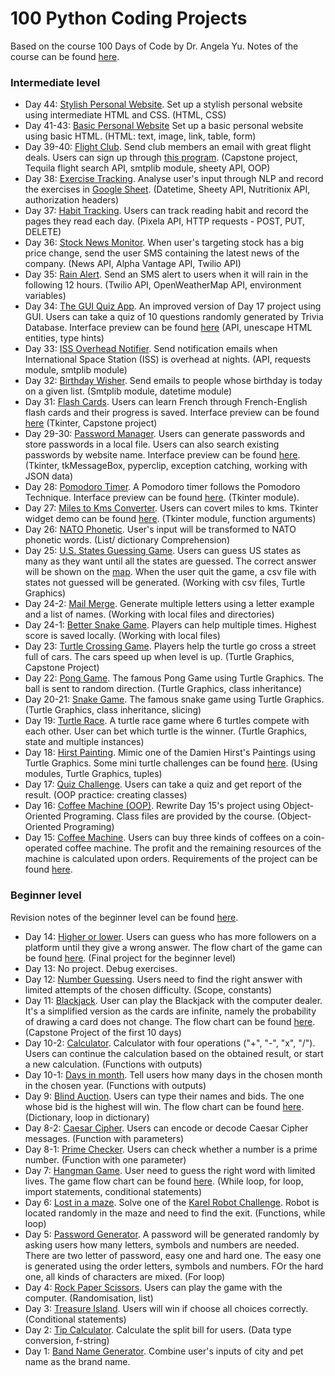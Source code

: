 # 100 Python Coding Projects
Based on the course 100 Days of Code by Dr. Angela Yu. Notes of the course can be found [here](https://www.notion.so/a73c7d0045944619aa08b1594cefedf4?v=8462b4251f94434784b6067fff6542d4).
### Intermediate level
- Day 44: [Stylish Personal Website](https://qilinz.github.io/Personal-Website/). Set up a stylish personal website using intermediate HTML and CSS. (HTML, CSS)
- Day 41-43: [Basic Personal Website](https://github.com/qilinz/100-Python-Coding-Projects/blob/main/Intermediate/Day44-stylish-personal-site/index.html) Set up a basic personal website using basic HTML. (HTML: text, image, link, table, form)
- Day 39-40: [Flight Club](https://github.com/qilinz/100-Python-Coding-Projects/blob/main/Intermediate/Day39-40-flight-club/main.py). Send club members an email with great flight deals. Users can sign up through [this program](https://github.com/qilinz/100-Python-Coding-Projects/blob/main/Intermediate/Day39-40-flight-club/email_subscription.py). (Capstone project, Tequila flight search API, smtplib module, sheety API, OOP)
- Day 38: [Exercise Tracking](https://github.com/qilinz/100-Python-Coding-Projects/tree/main/Intermediate/Day38-exercise-tracking/main.py). Analyse user's input through NLP and record the exercises in [Google Sheet](https://docs.google.com/spreadsheets/d/1xRyAJv8VrLqqgBQKJBpFh0Cr3R2dGaCklUKpgT1foCc/edit?usp=sharing). (Datetime, Sheety API, Nutritionix API, authorization headers)
- Day 37: [Habit Tracking](https://github.com/qilinz/100-Python-Coding-Projects/tree/main/Intermediate/Day37-habit-tracking/main.py). Users can track reading habit and record the pages they read each day. (Pixela API, HTTP requests - POST, PUT, DELETE)
- Day 36: [Stock News Monitor](https://github.com/qilinz/100-Python-Coding-Projects/blob/main/Intermediate/Day36-stock-news-alert/main.py). When user's targeting stock has a big price change, send the user SMS containing the latest news of the company. (News API, Alpha Vantage API, Twilio API)
- Day 35: [Rain Alert](https://github.com/qilinz/100-Python-Coding-Projects/blob/main/Intermediate/Day35-rain-alert/main.py). Send an SMS alert to users when it will rain in the following 12 hours. (Twilio API, OpenWeatherMap API, environment variables)
- Day 34: [The GUI Quiz App](https://github.com/qilinz/100-Python-Coding-Projects/tree/main/Intermediate/Day34-quizzler-app/main.py). An improved version of Day 17 project using GUI. Users can take a quiz of 10 questions randomly generated by Trivia Database. Interface preview can be found [here](https://github.com/qilinz/100-Python-Coding-Projects/tree/main/Intermediate/Day34-quizzler-app/preview.png) (API, unescape HTML entities, type hints)
- Day 33: [ISS Overhead Notifier](https://github.com/qilinz/100-Python-Coding-Projects/blob/main/Intermediate/Day33-iss-overhead-notifier/main.py). Send notification emails when International Space Station (ISS) is overhead at nights. (API, requests module, smtplib module)
- Day 32: [Birthday Wisher](https://github.com/qilinz/100-Python-Coding-Projects/blob/main/Intermediate/Day32-birthday-wisher/main.py). Send emails to people whose birthday is today on a given list. (Smtplib module, datetime module)
- Day 31: [Flash Cards](https://github.com/qilinz/100-Python-Coding-Projects/blob/main/Intermediate/Day31-flash-card-app/main.py). Users can learn French through French-English flash cards and their progress is saved. Interface preview can be found [here](https://github.com/qilinz/100-Python-Coding-Projects/blob/main/Intermediate/Day31-flash-card-app/preview.png) (Tkinter, Capstone project)
- Day 29-30: [Password Manager](https://github.com/qilinz/100-Python-Coding-Projects/blob/main/Intermediate/Day29-30-password-manager/main.py). Users can generate passwords and store passwords in a local file. Users can also search existing passwords by website name. Interface preview can be found [here](https://github.com/qilinz/100-Python-Coding-Projects/blob/main/Intermediate/Day29-30-password-manager/preview.png). (Tkinter, tkMessageBox, pyperclip, exception catching, working with JSON data)
- Day 28: [Pomodoro Timer](https://github.com/qilinz/100-Python-Coding-Projects/blob/main/Intermediate/Day28-pomodoro/main.py). A Pomodoro timer follows the Pomodoro Technique. Interface preview can be found [here](https://github.com/qilinz/100-Python-Coding-Projects/blob/main/Intermediate/Day28-pomodoro/preview.png). (Tkinter module).
- Day 27: [Miles to Kms Converter](https://github.com/qilinz/100-Python-Coding-Projects/blob/main/Intermediate/Day27-km-calculator/main.py). Users can covert miles to kms. Tkinter widget demo can be found [here](https://github.com/qilinz/100-Python-Coding-Projects/blob/main/Intermediate/Day27-km-calculator/tkinter-widget-demo.py). (Tkinter module, function arguments)
- Day 26: [NATO Phonetic](https://github.com/qilinz/100-Python-Coding-Projects/blob/main/Intermediate/Day26-nato-phonetic/main.py). User's input will be transformed to NATO phonetic words. (List/ dictionary Comprehension)
- Day 25: [U.S. States Guessing Game](https://github.com/qilinz/100-Python-Coding-Projects/blob/main/Intermediate/Day25-us-state-game/main.py). Users can guess US states as many as they want until all the states are guessed. The correct answer will be shown on the [map](https://github.com/qilinz/100-Python-Coding-Projects/blob/main/Intermediate/Day25-us-state-game/blank_states_img.gif). When the user quit the game, a csv file with states not guessed will be generated. (Working with csv files, Turtle Graphics)
- Day 24-2: [Mail Merge](https://github.com/qilinz/100-Python-Coding-Projects/blob/main/Intermediate/Day24-mail-merge-project/main.py). Generate multiple letters using a letter example and a list of names. (Working with local files and directories)
- Day 24-1: [Better Snake Game](https://github.com/qilinz/100-Python-Coding-Projects/blob/main/Intermediate/Day24-better-snake-game/main.py). Players can help multiple times. Highest score is saved locally. (Working with local files)
- Day 23: [Turtle Crossing Game](https://github.com/qilinz/100-Python-Coding-Projects/blob/main/Intermediate/Day23-turtle-crossing/main.py). Players help the turtle go cross a street full of cars. The cars speed up when level is up. (Turtle Graphics, Capstone Project)
- Day 22: [Pong Game](https://github.com/qilinz/100-Python-Coding-Projects/blob/main/Intermediate/Day22-pong-game/main.py). The famous Pong Game using Turtle Graphics. The ball is sent to random direction. (Turtle Graphics, class inheritance)
- Day 20-21: [Snake Game](https://github.com/qilinz/100-Python-Coding-Projects/blob/main/Intermediate/Day20-21-snake-game/main.py). The famous snake game using Turtle Graphics. (Turtle Graphics, class inheritance, slicing)
- Day 19: [Turtle Race](https://github.com/qilinz/100-Python-Coding-Projects/blob/main/Intermediate/Day19-turtle-race/main.py). A turtle race game where 6 turtles compete with each other. User can bet which turtle is the winner. (Turtle Graphics, state and multiple instances)
- Day 18: [Hirst Painting](https://github.com/qilinz/100-Python-Coding-Projects/blob/main/Intermediate/Day18-hirst-painting/main.py). Mimic one of the Damien Hirst's Paintings using Turtle Graphics. Some mini turtle challenges can be found [here](https://github.com/qilinz/100-Python-Coding-Projects/blob/main/Intermediate/Day18-hirst-painting/turtle-mini-challenges.py). (Using modules, Turtle Graphics, tuples)
- Day 17: [Quiz Challenge](https://github.com/qilinz/100-Python-Coding-Projects/blob/main/Intermediate/Day17-quiz-project/main.py). Users can take a quiz and get report of the result. (OOP practice: creating classes)
- Day 16: [Coffee Machine (OOP)](https://github.com/qilinz/100-Python-Coding-Projects/blob/main/Intermediate/Day16-oop-coffee-machine/main.py). Rewrite Day 15's project using Object-Oriented Programing. Class files are provided by the course. (Object-Oriented Programing)
- Day 15: [Coffee Machine](https://github.com/qilinz/100-Python-Coding-Projects/blob/main/Intermediate/Day15-coffee-machine/Day15-coffee-machine.py). Users can buy three kinds of coffees on a coin-operated coffee machine. The profit and the remaining resources of the machine is calculated upon orders. Requirements of the project can be found [here](https://github.com/qilinz/100-Python-Coding-Projects/blob/main/Intermediate/Day15-coffee-machine/Coffee-Machine-Program-Requirements.pdf). 
### Beginner level
Revision notes of the beginner level can be found [here](https://www.notion.so/Revision-Beginner-level-Day-1-14-9dd7d270dc234fc683390251ec7fde46). 
- Day 14: [Higher or lower](https://github.com/qilinz/100-Python-Coding-Projects/blob/main/Beginner/Day14-higher-lower/Day14-higher-lower.py). Users can guess who has more followers on a platform until they give a wrong answer. The flow chart of the game can be found [here](https://github.com/qilinz/100-Python-Coding-Projects/blob/main/Beginner/Day14-higher-lower/higher-lower.png). (Final project for the beginner level)
- Day 13: No project. Debug exercises.
- Day 12: [Number Guessing](https://github.com/qilinz/100-Python-Coding-Projects/blob/main/Beginner/Day12-number-guessing.py). Users need to find the right answer with limited attempts of the chosen difficulty. (Scope, constants)
- Day 11: [Blackjack](https://github.com/qilinz/100-Python-Coding-Projects/blob/main/Beginner/Day11-blackjack/Day11-blackjack.py). User can play the Blackjack with the computer dealer. It's a simplified version as the cards are infinite, namely the probability of drawing a card does not change. The flow chart can be found [here](https://github.com/qilinz/100-Python-Coding-Projects/blob/main/Beginner/Day11-blackjack/Day11-blackjack.png). (Capstone Project of the first 10 days)  
- Day 10-2: [Calculator](https://github.com/qilinz/100-Python-Coding-Projects/blob/main/Beginner/Day10/Day10-calculator.py). Calculator with four operations ("+", "-", "x", "/"). Users can continue the calculation based on the obtained result, or start a new calculation. (Functions with outputs)
- Day 10-1: [Days in month](https://github.com/qilinz/100-Python-Coding-Projects/blob/main/Beginner/Day10/Day10-days-in-month.py). Tell users how many days in the chosen month in the chosen year. (Functions with outputs)
- Day 9: [Blind Auction](https://github.com/qilinz/100-Python-Coding-Projects/blob/main/Beginner/Day9-blind-auction/Day9-blind-auction.py). Users can type their names and bids. The one whose bid is the highest will win. The flow chart can be found [here](https://github.com/qilinz/100-Python-Coding-Projects/blob/main/Beginner/Day9-blind-auction/blind-auction-flow-chart.png). (Dictionary, loop in dictionary)
- Day 8-2: [Caesar Cipher](https://github.com/qilinz/100-Python-Coding-Projects/blob/main/Beginner/Day8-caesar-cipher.py). Users can encode or decode Caesar Cipher messages. (Function with parameters)
- Day 8-1: [Prime Checker](https://github.com/qilinz/100-Python-Coding-Projects/blob/main/Beginner/Day8-prime-checker.py). Users can check whether a number is a prime number. (Function with one parameter)
- Day 7: [Hangman Game](https://github.com/qilinz/Python-Projects/blob/main/Beginner/Day7-hangman/Day7-hangman.py). User need to guess the right word with limited lives. The game flow chart can be found [here](https://github.com/qilinz/Python-Projects/blob/main/Beginner/Day7-hangman/hangman-flow-chart.png). (While loop, for loop, import statements, conditional statements)
- Day 6: [Lost in a maze](https://github.com/qilinz/Python-Projects/blob/main/Beginner/Day6-lost-in-a-maze.py). Solve one of the [Karel Robot Challenge](https://reeborg.ca/reeborg.html?lang=en&mode=python&menu=worlds%2Fmenus%2Freeborg_intro_en.json&name=Maze&url=worlds%2Ftutorial_en%2Fmaze1.json). Robot is located randomly in the maze and need to find the exit. (Functions, while loop)
- Day 5: [Password Generator](https://github.com/qilinz/Python-Projects/blob/main/Beginner/Day5-password-generator.py). A password will be generated randomly by asking users how many letters, symbols and numbers are needed. There are two letter of password, easy one and hard one. The easy one is generated using the order letters, symbols and numbers. FOr the hard one, all kinds of characters are mixed. (For loop)
- Day 4: [Rock Paper Scissors](https://github.com/qilinz/Python-Projects/blob/main/Beginner/Day4-rock-paper-scissors.py). Users can play the game with the computer. (Randomisation, list) 
- Day 3: [Treasure Island](https://github.com/qilinz/Python-Projects/blob/main/Beginner/Day3-treasure-island.py). Users will win if choose all choices correctly. (Conditional statements)
- Day 2: [Tip Calculator](https://github.com/qilinz/Python-Projects/blob/main/Beginner/Day2-tip-calculator.py). Calculate the split bill for users. (Data type conversion, f-string)
- Day 1: [Band Name Generator](https://github.com/qilinz/Python-Projects/blob/main/Beginner/Day1-band-name-generator.py). Combine user's inputs of city and pet name as the brand name.
